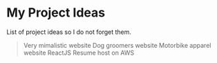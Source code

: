 # My Project Ideas

List of project ideas so I do not forget them.

>Very mimalistic website
>Dog groomers website 
>Motorbike apparel website
>ReactJS Resume host on AWS

